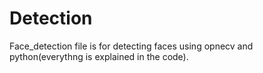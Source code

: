 # Detection
Face_detection file is for detecting faces using opnecv and python(everythng is explained in the code).
